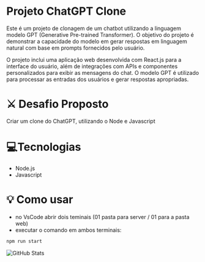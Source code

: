# Projeto ChatGPT Clone
Este é um projeto de clonagem de um chatbot utilizando a linguagem modelo GPT (Generative Pre-trained Transformer). O objetivo do projeto é demonstrar a capacidade do modelo em gerar respostas em linguagem natural com base em prompts fornecidos pelo usuário.

O projeto inclui uma aplicação web desenvolvida com React.js para a interface do usuário, além de integrações com APIs e componentes personalizados para exibir as mensagens do chat. O modelo GPT é utilizado para processar as entradas dos usuários e gerar respostas apropriadas.

# ⚔ Desafio Proposto

Criar um clone do ChatGPT, utilizando o Node e Javascript


# 💻Tecnologias
* Node.js
* Javascript

# 💡 Como usar
- no VsCode abrir dois teminais (01 pasta para server / 01 para a pasta web)
- executar o comando em ambos terminais:
```bash
npm run start 
```

![GitHub Stats](https://github-readme-stats.vercel.app/api?username=flavioalessandropereira&theme=transparent&bg_color=000&border_color=30A3DC&show_icons=true&icon_color=30A3DC&title_color=E94D5F&text_color=FFF)

